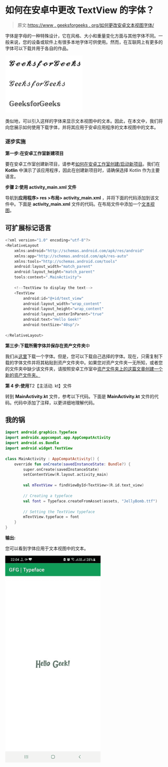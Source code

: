# 如何在安卓中更改 TextView 的字体？

> 原文:[https://www . geeksforgeeks . org/如何更改安卓文本视图字体/](https://www.geeksforgeeks.org/how-to-change-typeface-of-textview-in-android/)

字体是字母的一种特殊设计，它在风格、大小和重量变化方面与其他字体不同。一般来说，您的设备或软件上有很多本地字体可供使用。然而，在互联网上有更多的字体可以下载并用于各自的作品。

![](img/39343145577613d2c3a7284ebfe8ce62.png)

类似地，可以引入这样的字体来显示文本视图中的文本。因此，在本文中，我们将向您展示如何使用下载字体，并将其应用于安卓应用程序的文本视图中的文本。

### 逐步实施

**第一步:在安卓工作室新建项目**

要在安卓工作室创建新项目，请参考[如何在安卓工作室创建/启动新项目](https://www.geeksforgeeks.org/android-how-to-create-start-a-new-project-in-android-studio/)。我们在 **Kotlin** 中演示了该应用程序，因此在创建新项目时，请确保选择 Kotlin 作为主要语言。

**步骤 2:使用 activity_main.xml 文件**

导航到**应用程序> res >布局> activity_main.xml** ，并将下面的代码添加到该文件中。下面是 **activity_main.xml** 文件的代码。在布局文件中添加一个[文本视图](https://www.geeksforgeeks.org/textview-in-kotlin/)。

## 可扩展标记语言

```kt
<?xml version="1.0" encoding="utf-8"?>
<RelativeLayout 
    xmlns:android="http://schemas.android.com/apk/res/android"
    xmlns:app="http://schemas.android.com/apk/res-auto"
    xmlns:tools="http://schemas.android.com/tools"
    android:layout_width="match_parent"
    android:layout_height="match_parent"
    tools:context=".MainActivity">

    <!--TextView to display the text-->
    <TextView
        android:id="@+id/text_view"
        android:layout_width="wrap_content"
        android:layout_height="wrap_content"
        android:layout_centerInParent="true"
        android:text="Hello Geek!"
        android:textSize="40sp"/>

</RelativeLayout>
```

**第三步:下载所需字体并保存在资产文件夹**中

我们从[这里](//www.dafont.com/jelly-bomb.font)下载一个字体。但是，您可以下载自己选择的字体。现在，只需复制下载的字体文件并将其粘贴到资产文件夹中。如果您对资产文件夹一无所知，或者您的文件夹中缺少该文件夹，请按照安卓工作室中[资产文件夹上的这篇文章创建一个新的资产文件夹。](https://www.geeksforgeeks.org/assets-folder-in-android/)

**第 4 步:使用**T2【主活动. kt】文件

转到 **MainActivity.kt** 文件，参考以下代码。下面是 **MainActivity.kt** 文件的代码。代码中添加了注释，以更详细地理解代码。

## 我的锅

```kt
import android.graphics.Typeface
import androidx.appcompat.app.AppCompatActivity
import android.os.Bundle
import android.widget.TextView

class MainActivity : AppCompatActivity() {
    override fun onCreate(savedInstanceState: Bundle?) {
        super.onCreate(savedInstanceState)
        setContentView(R.layout.activity_main)

        val mTextView = findViewById<TextView>(R.id.text_view)

        // Creating a typeface
        val font = Typeface.createFromAsset(assets, "JellyBomb.ttf")

        // Setting the TextView typeface
        mTextView.typeface = font
    }
}
```

**输出:**

您可以看到字体应用于文本视图中的文本。

![](img/646d43f6d2bd1c2ebc8391b8ed342377.png)